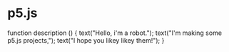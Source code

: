 # p5.js
function description () {
		text("Hello, i'm a robot.");
		text("I'm making some p5.js projects,");
		text("I hope you likey likey them!");
}
